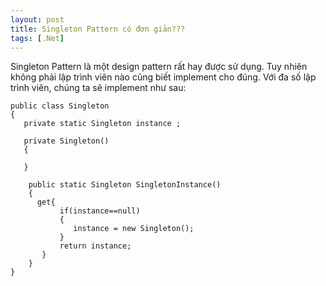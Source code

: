```yaml
---
layout: post
title: Singleton Pattern có đơn giản???
tags: [.Net]
---
```


Singleton Pattern là một design pattern rất hay được sử dụng. Tuy nhiên không phải lập trình viên nào cũng biết implement cho đúng. 
Với đa số lập trình viên, chúng ta sẽ implement như sau:

~~~~
public class Singleton
{
   private static Singleton instance ;
   
   private Singleton()
   {
   
   }
    
    public static Singleton SingletonInstance()
    {
      get{
           if(instance==null)
           {
              instance = new Singleton();
           } 
           return instance;
       }
    }
}
~~~~
